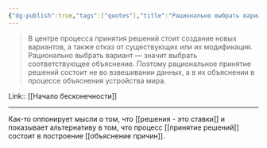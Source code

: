 ```yaml
---
{"dg-publish":true,"tags":["quotes"],"title":"Рационально выбрать вариант - значит выбрать объяснение","date":"2021-09-04T10:55:00+03:00","modified_at":"2022-06-16T09:11:34+03:00","permalink":"/quotes/202109041055/","dgHomeLink":false,"dgPassFrontmatter":true}
---
```



> В центре процесса принятия решений стоит создание новых вариантов, а также отказ от существующих или их модификация. Рационально выбрать вариант — значит выбрать соответствующее объяснение. Поэтому рациональное принятие решений состоит не во взвешивании данных, а в их объяснении в процессе объяснения устройства мира.

Link:: [[Начало бесконечности]]

---

Как-то оппонирует мысли о том, что [[решения - это ставки]] и показывает альтернативу в том, что процесс [[принятие решений]] состоит в построение [[объяснение причин]].
